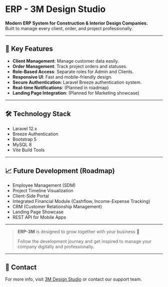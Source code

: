 # ERP - 3M Design Studio

**Modern ERP System for Construction & Interior Design Companies.**  
Built to manage every client, order, and project professionally.

---

## 🚀 Key Features

- **Client Management**: Manage customer data easily.
- **Order Management**: Track project orders and statuses.
- **Role-Based Access**: Separate roles for Admin and Clients.
- **Responsive UI**: Fast and mobile-friendly design.
- **Secure Authentication**: Laravel Breeze authentication system.
- **Real-time Notifications**: (Planned in roadmap)
- **Landing Page Integration**: (Planned for Marketing showcase)

---

## 🛠️ Technology Stack

- Laravel 12.x
- Breeze Authentication
- Bootstrap 5
- MySQL 8
- Vite Build Tools

---

## 📈 Future Development (Roadmap)

- Employee Management (SDM)
- Project Timeline Visualization
- Client-Side Portal
- Integrated Financial Module (Cashflow, Income-Expense Tracking)
- CRM (Customer Relationship Management)
- Landing Page Showcase
- REST API for Mobile Apps

---

> **ERP-3M** is designed to grow together with your business 🚀
>  
> Follow the development journey and get inspired to manage your company digitally and professionally.

---

## 📩 Contact

For more info, visit [3M Design Studio](#) or contact our support team.

